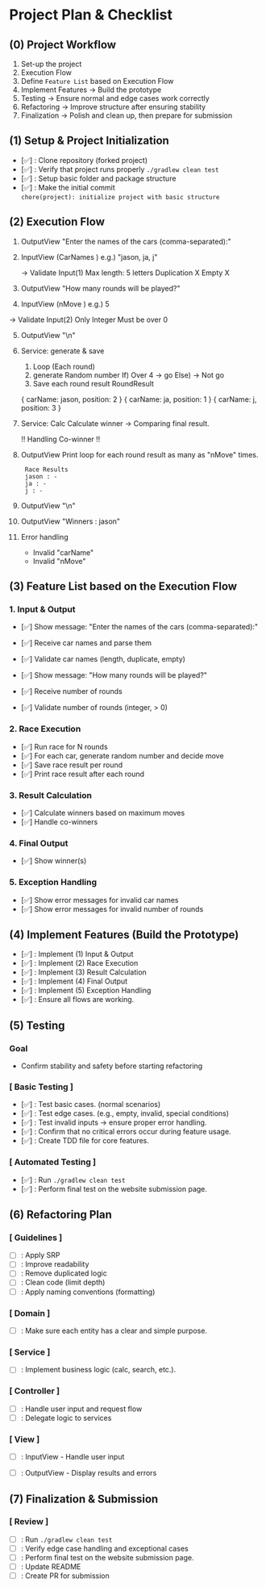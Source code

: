 # Project Plan & Checklist

## (0) Project Workflow
 1. Set-up the project
 2. Execution Flow
 3. Define `Feature List` based on Execution Flow
 4. Implement Features → Build the prototype
 5. Testing → Ensure normal and edge cases work correctly
 6. Refactoring → Improve structure after ensuring stability
 7. Finalization → Polish and clean up, then prepare for submission





## (1) Setup & Project Initialization
- [✅] : Clone repository (forked project)
- [✅] : Verify that project runs properly `./gradlew clean test`
- [✅] : Setup basic folder and package structure
- [✅] : Make the initial commit<br>
        `chore(project): initialize project with basic structure`





## (2) Execution Flow
1. OutputView
   "Enter the names of the cars (comma-separated):"

2. InputView (CarNames <List>)
   e.g.) "jason, ja, j"

   -> Validate Input(1)
        Max length: 5 letters
        Duplication X
        Empty X

3. OutputView
   "How many rounds will be played?"

4. InputView (nMove <Int>)
   e.g.) 5

  -> Validate Input(2)
        Only Integer
        Must be over 0

5. OutputView
   "\n"

6. Service: generate & save
   1. Loop (Each round)
   2. generate Random number 
      If) Over 4 -> go
      Else) -> Not go
   3. Save each round result
      RoundResult <List>

   { carName: jason, position: 2 }
   { carName: ja, position: 1 }
   { carName: j, position: 3 }

7. Service: Calc
   Calculate winner -> Comparing final result.

   !! Handling Co-winner !!

8. OutputView
   Print loop for each round result as many as "nMove" times.

        Race Results
        jason : -
        ja : -
        j : -

9. OutputView
   "\n"

10. OutputView
   "Winners : jason"

11. Error handling
    - Invalid "carName"
    - Invalid "nMove"





## (3) Feature List based on the Execution Flow

### 1. Input & Output
- [✅] Show message: "Enter the names of the cars (comma-separated):"
- [✅] Receive car names and parse them
- [✅] Validate car names (length, duplicate, empty)

- [✅] Show message: "How many rounds will be played?"
- [✅] Receive number of rounds
- [✅] Validate number of rounds (integer, > 0)

### 2. Race Execution
- [✅] Run race for N rounds
- [✅] For each car, generate random number and decide move
- [✅] Save race result per round
- [✅] Print race result after each round

### 3. Result Calculation
- [✅] Calculate winners based on maximum moves
- [✅] Handle co-winners

### 4. Final Output
- [✅] Show winner(s)

### 5. Exception Handling
- [✅] Show error messages for invalid car names
- [✅] Show error messages for invalid number of rounds





## (4) Implement Features (Build the Prototype)

- [✅] : Implement (1) Input & Output
- [✅] : Implement (2) Race Execution
- [✅] : Implement (3) Result Calculation 
- [✅] : Implement (4) Final Output
- [✅] : Implement (5) Exception Handling
- [✅] : Ensure all flows are working.





## (5) Testing
### Goal
- Confirm stability and safety before starting refactoring

### [ Basic Testing ]
- [✅] : Test basic cases. (normal scenarios)
- [✅] : Test edge cases. (e.g., empty, invalid, special conditions)
- [✅] : Test invalid inputs -> ensure proper error handling.
- [✅] : Confirm that no critical errors occur during feature usage.
- [✅] : Create TDD file for core features.

### [ Automated Testing ]
- [✅] : Run `./gradlew clean test`
- [✅] : Perform final test on the website submission page.





## (6) Refactoring Plan

### [ Guidelines ]
- [ ] : Apply SRP
- [ ] : Improve readability
- [ ] : Remove duplicated logic
- [ ] : Clean code (limit depth)
- [ ] : Apply naming conventions (formatting)

### [ Domain ]
- [ ] : Make sure each entity has a clear and simple purpose.

### [ Service ]
- [ ] : Implement business logic (calc, search, etc.).

### [ Controller ]
- [ ] : Handle user input and request flow
- [ ] : Delegate logic to services

### [ View ]
- [ ] : InputView  - Handle user input
- [ ] : OutputView - Display results and errors





## (7) Finalization & Submission

### [ Review ]
- [ ] : Run `./gradlew clean test` <All tests pass>
- [ ] : Verify edge case handling and exceptional cases
- [ ] : Perform final test on the website submission page.
- [ ] : Update README
- [ ] : Create PR for submission